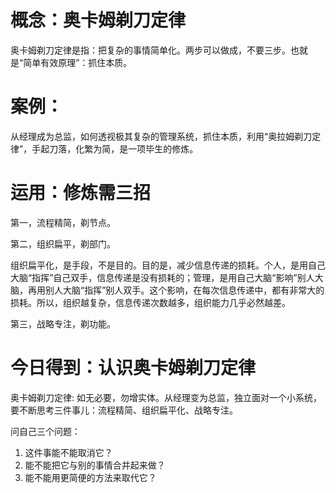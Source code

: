 # 概念：奥卡姆剃刀定律

奥卡姆剃刀定律是指：把复杂的事情简单化。两步可以做成，不要三步。也就是“简单有效原理”：抓住本质。

# 案例：

从经理成为总监，如何透视极其复杂的管理系统，抓住本质，利用“奥拉姆剃刀定律”，手起刀落，化繁为简，是一项毕生的修炼。

# 运用：修炼需三招

第一，流程精简，剃节点。

第二，组织扁平，剃部门。

组织扁平化，是手段，不是目的。目的是，减少信息传递的损耗。个人，是用自己大脑“指挥”自己双手，信息传递是没有损耗的；管理，是用自己大脑“影响”别人大脑，再用别人大脑“指挥”别人双手。这个影响，在每次信息传递中，都有非常大的损耗。所以，组织越复杂，信息传递次数越多，组织能力几乎必然越差。

第三，战略专注，剃功能。

# 今日得到：认识奥卡姆剃刀定律

奥卡姆剃刀定律: 如无必要，勿增实体。从经理变为总监，独立面对一个小系统，要不断思考三件事儿：流程精简、组织扁平化、战略专注。

问自己三个问题：
1. 这件事能不能取消它？
2. 能不能把它与别的事情合并起来做？
3. 能不能用更简便的方法来取代它？


